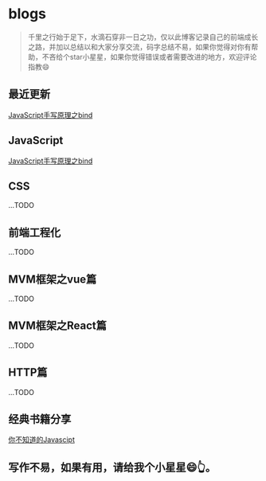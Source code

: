 # blogs

>千里之行始于足下，水滴石穿非一日之功，仅以此博客记录自己的前端成长之路，并加以总结以和大家分享交流，码字总结不易，如果你觉得对你有帮助，不吝给个star小星星，如果你觉得错误或者需要改进的地方，欢迎评论指教:smile:

## 最近更新
[JavaScript手写原理之bind](https://github.com/Chenhw2017/blogs/issues/1)


## JavaScript 
[JavaScript手写原理之bind](https://github.com/Chenhw2017/blogs/issues/1)

## CSS
...TODO

## 前端工程化
...TODO


## MVM框架之vue篇
...TODO

## MVM框架之React篇
...TODO

## HTTP篇
...TODO

## 经典书籍分享
[你不知道的Javascipt](https://github.com/Chenhw2017/blogs/books/你不知道的的Javascript.md)


## 写作不易，如果有用，请给我个小星星:smile:👆。



